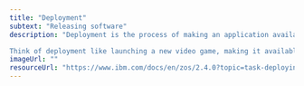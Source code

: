 ```yaml
---
title: "Deployment"
subtext: "Releasing software"
description: "Deployment is the process of making an application available for use. This involves moving the code from development to a live environment where users can access it.

Think of deployment like launching a new video game, making it available for everyone to play."
imageUrl: ""
resourceUrl: "https://www.ibm.com/docs/en/zos/2.4.0?topic=task-deploying-software"
---
```


